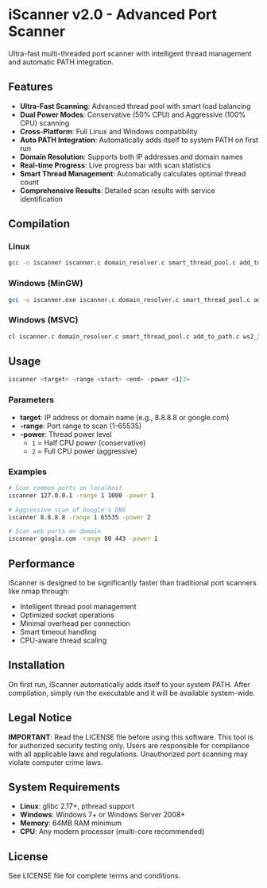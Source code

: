 # iScanner v2.0 - Advanced Port Scanner

Ultra-fast multi-threaded port scanner with intelligent thread management and automatic PATH integration.

## Features

- **Ultra-Fast Scanning**: Advanced thread pool with smart load balancing
- **Dual Power Modes**: Conservative (50% CPU) and Aggressive (100% CPU) scanning
- **Cross-Platform**: Full Linux and Windows compatibility
- **Auto PATH Integration**: Automatically adds itself to system PATH on first run
- **Domain Resolution**: Supports both IP addresses and domain names
- **Real-time Progress**: Live progress bar with scan statistics
- **Smart Thread Management**: Automatically calculates optimal thread count
- **Comprehensive Results**: Detailed scan results with service identification

## Compilation

### Linux
```bash
gcc -o iscanner iscanner.c domain_resolver.c smart_thread_pool.c add_to_path.c -lpthread
```

### Windows (MinGW)
```bash
gcc -o iscanner.exe iscanner.c domain_resolver.c smart_thread_pool.c add_to_path.c -lpthread -lws2_32
```

### Windows (MSVC)
```bash
cl iscanner.c domain_resolver.c smart_thread_pool.c add_to_path.c ws2_32.lib -Fe:iscanner.exe
```

## Usage

```bash
iscanner <target> -range <start> <end> -power <1|2>
```

### Parameters
- **target**: IP address or domain name (e.g., 8.8.8.8 or google.com)
- **-range**: Port range to scan (1-65535)
- **-power**: Thread power level
  - `1` = Half CPU power (conservative)
  - `2` = Full CPU power (aggressive)

### Examples
```bash
# Scan common ports on localhost
iscanner 127.0.0.1 -range 1 1000 -power 1

# Aggressive scan of Google's DNS
iscanner 8.8.8.8 -range 1 65535 -power 2

# Scan web ports on domain
iscanner google.com -range 80 443 -power 1
```

## Performance

iScanner is designed to be significantly faster than traditional port scanners like nmap through:
- Intelligent thread pool management
- Optimized socket operations
- Minimal overhead per connection
- Smart timeout handling
- CPU-aware thread scaling

## Installation

On first run, iScanner automatically adds itself to your system PATH. After compilation, simply run the executable and it will be available system-wide.

## Legal Notice

**IMPORTANT**: Read the LICENSE file before using this software. This tool is for authorized security testing only. Users are responsible for compliance with all applicable laws and regulations. Unauthorized port scanning may violate computer crime laws.

## System Requirements

- **Linux**: glibc 2.17+, pthread support
- **Windows**: Windows 7+ or Windows Server 2008+
- **Memory**: 64MB RAM minimum
- **CPU**: Any modern processor (multi-core recommended)

## License

See LICENSE file for complete terms and conditions.
